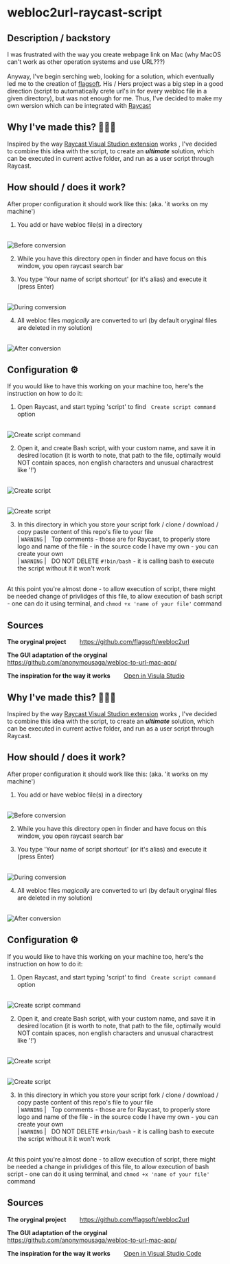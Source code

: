 # webloc2url-raycast-script
## Description / backstory

I was frustrated with the way you create webpage link on Mac (why MacOS can't work as other operation systems and use URL???) <br><br> Anyway, I've begin serching web, looking for a solution, which eventually led me to the creation of [flagsoft](https://github.com/flagsoft). His / Hers project was a big step in a good direction (script to automatically crete url's in for every webloc file in a given directory), but was not enough for me. Thus, I've decided to make my own wersion which can be integrated with [Raycast](https://github.com/raycast)
## Why I've made this? 🤷🏼‍♂️
Inspired by the way [Raycast Visual Studion extension](https://github.com/raycast/extensions/tree/4978a558a7bf210f3f3e503f5d37beaf3ef9af8c/extensions/open-in-visual-studio-code) works , I've decided to combine this idea with the script, to create an ***ultimate*** solution, which can be executed in current active folder, and run as a user script through Raycast. 

## How should / does it work?
After proper configuration it should work like this: (aka. 'it works on my machine')

1. You add or have webloc file(s) in a directory

<br>![Before conversion](pics/before_conv.png)<br>

2. While you have this directory open in finder and have focus on this window, you open raycast search bar

3. You type 'Your name of script shortcut' (or it's alias) and execute it (press Enter)

<br>![During conversion](pics/during_conv.png)<br>

4. All webloc files *magically* are converted to url (by default oryginal files are deleted in my solution)

<br>![After conversion](pics/after_conv.png)<br>

## Configuration ⚙️
If you would like to have this working on your machine too, here's the instruction on how to do it:
1. Open Raycast, and start typing 'script' to find &nbsp; `Create script command` &nbsp; option

<br>![Create script command](pics/create_script_command.png)<br>

2. Open it, and create Bash script, with your custom name, and save it in desired location (it is worth to note, that path to the file, optimally would NOT contain spaces, non english characters and unusual charactrest like '!')

<br>![Create script](pics/create_script.png)<br>

<br>![Create script](pics/save_script.png)<br>

3. In this directory in which you store your script fork / clone / download / copy paste content of this repo's file to your file
<br>| `WARNING` | &nbsp; Top comments - those are for Raycast, to properly store logo and name of the file - in the source code I have my own - you can create your own
<br>| `WARNING` | &nbsp; DO NOT DELETE `#!bin/bash` - it is calling bash to execute the script without it it won't work

<br> At this point you're almost done - to allow execution of script, there might be needed change of privlidges of this file, to allow execution of bash script - one can do it using terminal, and `chmod +x 'name of your file'` command

## Sources

**The oryginal project** &nbsp;&nbsp;&nbsp;&nbsp;&nbsp;&nbsp; https://github.com/flagsoft/webloc2url

**The GUI adaptation of the oryginal** &nbsp;&nbsp;&nbsp;&nbsp;&nbsp;&nbsp; https://github.com/anonymousaga/webloc-to-url-mac-app/

**The inspiration for the way it works**  &nbsp;&nbsp;&nbsp;&nbsp;&nbsp;&nbsp; [Open in Visula Studio](https://github.com/raycast/extensions/tree/4978a558a7bf210f3f3e503f5d37beaf3ef9af8c/extensions/open-in-visual-studio-code)


## Why I've made this? 🤷🏼‍♂️
Inspired by the way [Raycast Visual Studion extension](https://github.com/raycast/extensions/tree/4978a558a7bf210f3f3e503f5d37beaf3ef9af8c/extensions/open-in-visual-studio-code) works , I've decided to combine this idea with the script, to create an ***ultimate*** solution, which can be executed in current active folder, and run as a user script through Raycast. 

## How should / does it work?
After proper configuration it should work like this: (aka. 'it works on my machine')

1. You add or have webloc file(s) in a directory

<br>![Before conversion](pics/before_conv.png)<br>

2. While you have this directory open in finder and have focus on this window, you open raycast search bar

3. You type 'Your name of script shortcut' (or it's alias) and execute it (press Enter)

<br>![During conversion](pics/during_conv.png)<br>

4. All webloc files *magically* are converted to url (by default oryginal files are deleted in my solution)

<br>![After conversion](pics/after_conv.png)<br>

## Configuration ⚙️
If you would like to have this working on your machine too, here's the instruction on how to do it:
1. Open Raycast, and start typing 'script' to find &nbsp; `Create script command` &nbsp; option

<br>![Create script command](pics/create_script_command.png)<br>

2. Open it, and create Bash script, with your custom name, and save it in desired location (it is worth to note, that path to the file, optimally would NOT contain spaces, non english characters and unusual charactrest like '!')

<br>![Create script](pics/create_script.png)<br>

<br>![Create script](pics/save_script.png)<br>

3. In this directory in which you store your script fork / clone / download / copy paste content of this repo's file to your file
<br>| `WARNING` | &nbsp; Top comments - those are for Raycast, to properly store logo and name of the file - in the source code I have my own - you can create your own
<br>| `WARNING` | &nbsp; DO NOT DELETE `#!bin/bash` - it is calling bash to execute the script without it it won't work

<br> At this point you're almost done - to allow execution of script, there might be needed a change in privlidges of this file, to allow execution of bash script - one can do it using terminal, and `chmod +x 'name of your file'` command

## Sources

**The oryginal project** &nbsp;&nbsp;&nbsp;&nbsp;&nbsp;&nbsp; https://github.com/flagsoft/webloc2url

**The GUI adaptation of the oryginal** &nbsp;&nbsp;&nbsp;&nbsp;&nbsp;&nbsp; https://github.com/anonymousaga/webloc-to-url-mac-app/

**The inspiration for the way it works**  &nbsp;&nbsp;&nbsp;&nbsp;&nbsp;&nbsp; [Open in Visual Studio Code](https://github.com/raycast/extensions/tree/4978a558a7bf210f3f3e503f5d37beaf3ef9af8c/extensions/open-in-visual-studio-code)

